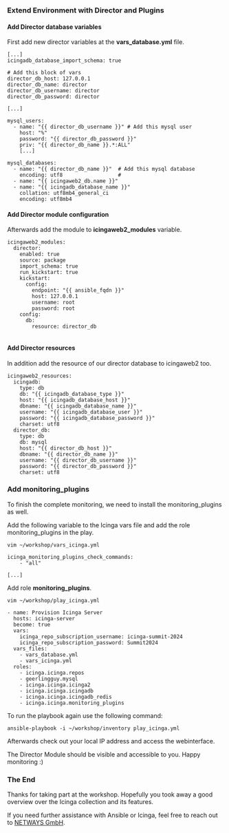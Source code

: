 ### Extend Environment with Director and Plugins

#### Add Director database variables

First add new director variables at the **vars_database.yml** file.

```
[...]
icingadb_database_import_schema: true

# Add this block of vars
director_db_host: 127.0.0.1
director_db_name: director
director_db_username: director
director_db_password: director

[...]

mysql_users:
  - name: "{{ director_db_username }}" # Add this mysql user
    host: "%"
    password: "{{ director_db_password }}"
    priv: "{{ director_db_name }}.*:ALL"
    [...]

mysql_databases:
  - name: "{{ director_db_name }}"  # Add this mysql database
    encoding: utf8                  #
  - name: "{{ icingaweb2_db.name }}"
  - name: "{{ icingadb_database_name }}"
    collation: utf8mb4_general_ci
    encoding: utf8mb4
```

#### Add Director module configuration

Afterwards add the module to **icingaweb2_modules** variable.

```
icingaweb2_modules:
  director:
    enabled: true
    source: package
    import_schema: true
    run_kickstart: true
    kickstart:
      config:
        endpoint: "{{ ansible_fqdn }}"
        host: 127.0.0.1
        username: root
        password: root
    config:
      db:
        resource: director_db


```

#### Add Director resources

In addition add the resource of our director database to icingaweb2 too.

```
icingaweb2_resources:
  icingadb:
    type: db
    db: "{{ icingadb_database_type }}"
    host: "{{ icingadb_database_host }}"
    dbname: "{{ icingadb_database_name }}"
    username: "{{ icingadb_database_user }}"
    password: "{{ icingadb_database_password }}"
    charset: utf8
  director_db:
    type: db
    db: mysql
    host: "{{ director_db_host }}"
    dbname: "{{ director_db_name }}"
    username: "{{ director_db_username }}"
    password: "{{ director_db_password }}"
    charset: utf8
```

### Add monitoring_plugins

To finish the complete monitoring, we need to install the monitoring_plugins as well.

Add the following variable to the Icinga vars file and add the role monitoring_plugins in the play.

```
vim ~/workshop/vars_icinga.yml

icinga_monitoring_plugins_check_commands:
    - "all"

[...]
```

Add role **monitoring_plugins**.

```
vim ~/workshop/play_icinga.yml

- name: Provision Icinga Server
  hosts: icinga-server
  become: true
  vars:
    icinga_repo_subscription_username: icinga-summit-2024
    icinga_repo_subscription_password: Summit2024
  vars_files:
    - vars_database.yml
    - vars_icinga.yml
  roles:
    - icinga.icinga.repos
    - geerlingguy.mysql
    - icinga.icinga.icinga2
    - icinga.icinga.icingadb
    - icinga.icinga.icingadb_redis
    - icinga.icinga.monitoring_plugins

```

To run the playbook again use the following command:

`ansible-playbook -i ~/workshop/inventory play_icinga.yml`

Afterwards check out your local IP address and access the webinterface.

The Director Module should be visible and accessible to you. Happy monitoring :)




### The End

Thanks for taking part at the workshop. Hopefully you took away a good overview over the Icinga collection and its features.

If you need further assistance with Ansible or Icinga, feel free to reach out to [NETWAYS GmbH](https://netways.de).
